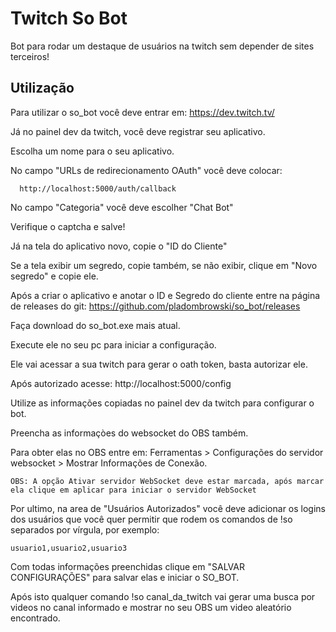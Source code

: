 
# Twitch So Bot
Bot para rodar um destaque de usuários na twitch sem depender de sites terceiros!


## Utilização

Para utilizar o so_bot você deve entrar em: https://dev.twitch.tv/

Já no painel dev da twitch, você deve registrar seu aplicativo.

Escolha um nome para o seu aplicativo.

No campo "URLs de redirecionamento OAuth" você deve colocar:

```
  http://localhost:5000/auth/callback
```

No campo "Categoria" você deve escolher "Chat Bot"

Verifique o captcha e salve!

Já na tela do aplicativo novo, copie o "ID do Cliente"

Se a tela exibir um segredo, copie também, se não exibir, clique em "Novo segredo" e copie ele.

Após a criar o aplicativo e anotar o ID e Segredo do cliente entre na página de releases do git: https://github.com/pladombrowski/so_bot/releases

Faça download do so_bot.exe mais atual.

Execute ele no seu pc para iniciar a configuração.

Ele vai acessar a sua twitch para gerar o oath token, basta autorizar ele.

Após autorizado acesse: http://localhost:5000/config

Utilize as informações copiadas no painel dev da twitch para configurar o bot.

Preencha as informaçòes do websocket do OBS também.

Para obter elas no OBS entre em: Ferramentas > Configurações do servidor websocket > Mostrar Informações de Conexão.
    
```
OBS: A opção Ativar servidor WebSocket deve estar marcada, após marcar ela clique em aplicar para iniciar o servidor WebSocket
```

Por ultimo, na area de "Usuários Autorizados" você deve adicionar os logins dos usuários que você quer permitir que rodem os comandos de !so separados por vírgula, por exemplo:

```
usuario1,usuario2,usuario3
```

Com todas informações preenchidas clique em "SALVAR CONFIGURAÇÕES" para salvar elas e iniciar o SO_BOT.

Após isto qualquer comando !so canal_da_twitch vai gerar uma busca por videos no canal informado e mostrar no seu OBS um video aleatório encontrado.